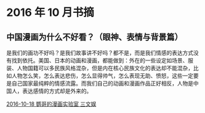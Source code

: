 # 2016 年 10 月书摘

## 中国漫画为什么不好看？（眼神、表情与背景篇） 

是我们的画功不好吗？是我们故事讲不好吗？都不是，而是我们情感的表达方式没有找到依托。美国、日本的动画和漫画，都能做到：外在的一些设定如场景、服装、人物国籍可以多民族风格混杂，但是内在核心民族文化的表达却不能混杂，比如人物怎么笑，怎么表达悲伤，怎么显得帅气，怎么表现无助、愤怒，这些一定要是自己国家最纯粹的情感流露。而我们自己的动画和漫画作品正好相反，人物是中国人，表达感情的方式却是外来的。

[2016-10-18 鹦哥的漫画实验室  三文娱](https://mp.weixin.qq.com/s/WZiqTlmdhuz1Ah2WIIyyeg)

